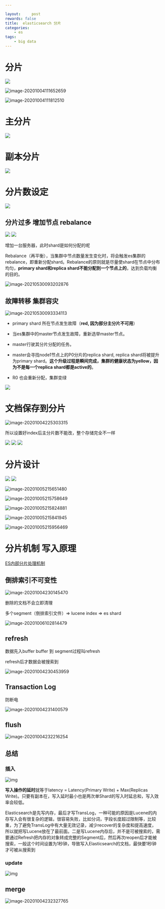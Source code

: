 ```yaml
---

layout:     post
rewards: false
title:  elasticsearch 分片
categories:
    - es
tags:
    - big data
---
```


# 分片

![](https://tva1.sinaimg.cn/large/007S8ZIlgy1gjd4rwc21kj31720iamyt.jpg)

![image-20201004111652659](https://tva1.sinaimg.cn/large/007S8ZIlgy1gjd4sckohtj31560ksabk.jpg)

![image-20201004111812510](https://tva1.sinaimg.cn/large/007S8ZIlgy1gjd4toowa8j31m00u0e5f.jpg)




# 主分片

![](https://tva1.sinaimg.cn/large/008i3skNgy1gr06work5qj31d20u044v.jpg)

# 副本分片

![](https://tva1.sinaimg.cn/large/008i3skNgy1gr072xm56ij31sn0u0qah.jpg)


# 分片数设定

![](https://tva1.sinaimg.cn/large/008i3skNgy1gr07590g3vj31mm0u0tgj.jpg)

##  分片过多  增加节点 rebalance
![](https://tva1.sinaimg.cn/large/008i3skNgy1gr077j7kywj31jf0u0n1c.jpg)
![](https://tva1.sinaimg.cn/large/008i3skNgy1gr0783s295j32370u0jwa.jpg)

增加一台服务器，此时shard是如何分配的呢

Rebalance（再平衡），当集群中节点数量发生变化时，将会触发es集群的rebalance，即重新分配shard。Rebalance的原则就是尽量使shard在节点中分布均匀，**primary shard和replica shard不能分配到一个节点上的**，达到负载均衡的目的。

![image-20210530093202876](https://tva1.sinaimg.cn/large/008i3skNgy1gr078kp9zbj320o0u0to1.jpg)

## 故障转移 集群容灾

![image-20210530093334113](https://tva1.sinaimg.cn/large/008i3skNgy1gr07a5z51nj31rk0u01kx.jpg)

- primary shard 所在节点发生故障（**red, 因为部分主分片不可用**）

- 当es集群中的master节点发生故障，重新选举master节点。
- master行驶其分片分配的任务。
- master会寻找node1节点上的P0分片的replica shard,  replica shard将被提升为primary shard。**这个升级过程是瞬间完成，集群的健康状态为yellow，因为不是每一个replica shard都是active的**。

- R0 也会重新分配，集群变绿

![](https://tva1.sinaimg.cn/large/008i3skNgy1gr07b6pkmfj32010u0aei.jpg)



# 文档保存到分片

![image-20201004225303315](https://tva1.sinaimg.cn/large/007S8ZIlgy1gjdownvlsmj31hf0u01bu.jpg)

所以设置好index后主分片数不能改，整个存储完全不一样

![](https://tva1.sinaimg.cn/large/008i3skNgy1gr07qu1zdjj31hk0u0n4w.jpg)
![](https://tva1.sinaimg.cn/large/008i3skNgy1gr07r8d5elj31j90u0gqk.jpg)
![](https://tva1.sinaimg.cn/large/008i3skNgy1gr07suyndvj31hf0u0te5.jpg)



# 分片设计
![](https://tva1.sinaimg.cn/large/008i3skNgy1gr09laa87pj31d70u0n1v.jpg)
![](https://tva1.sinaimg.cn/large/008i3skNgy1gr09ll161vj31jv0u077s.jpg)

![image-20201005215651480](https://tva1.sinaimg.cn/large/007S8ZIlgy1gjeswi6atij31fo0u04d7.jpg)

![image-20201005215758649](https://tva1.sinaimg.cn/large/007S8ZIlgy1gjesxoa6klj31lh0u0tta.jpg)

![image-20201005215824881](https://tva1.sinaimg.cn/large/007S8ZIlgy1gjesy4axdvj31870u0qip.jpg)

![image-20201005215841945](https://tva1.sinaimg.cn/large/007S8ZIlgy1gjesyf2jx7j31950u0tr6.jpg)

![image-20201005215956469](https://tva1.sinaimg.cn/large/007S8ZIlgy1gjeszpvv22j31ts0u07wh.jpg)

# 分片机制 写入原理

[ES内部分片处理机制](https://my.oschina.net/LucasZhu/blog/1542850)

## 倒排索引不可变性

![image-20201004230145470](https://tva1.sinaimg.cn/large/007S8ZIlgy1gjdp5q6y6bj31pg0u0nn6.jpg)

删除的文档不会立即清理

多个segment（倒排索引文件）=> lucene index => es shard

![image-20201006102814479](https://tva1.sinaimg.cn/large/007S8ZIlgy1gjfemb5pphj31jr0u0b29.jpg)

## refresh

数据先入buffer buffer 到 segment过程叫refresh

refresh后才数据会被搜索到

![image-20201004230453959](https://tva1.sinaimg.cn/large/007S8ZIlgy1gjdp906xsxj31r20u01kx.jpg)



## Transaction Log

防断电

![image-20201004231400579](https://tva1.sinaimg.cn/large/007S8ZIlgy1gjdpih3khmj31k40u04qp.jpg)

## flush

![image-20201004232216254](https://tva1.sinaimg.cn/large/007S8ZIlgy1gjdpr3557sj31pu0u01as.jpg)

## 总结
### 插入

![img](https://tva1.sinaimg.cn/large/007S8ZIlgy1gjx1ldd79kj30w00hyq3o.jpg)

**写入操作的延时**就等于latency = Latency(Primary Write) + Max(Replicas Write)。只要有副本在，写入延时最小也是两次单Shard的写入时延总和，写入效率会较低。

Elasticsearch是先写内存，最后才写TransLog，一种可能的原因是Lucene的内存写入会有很复杂的逻辑，很容易失败，比如分词，字段长度超过限制等，比较重，为了避免TransLog中有大量无效记录，减少recover的复杂度和提高速度，所以就把写Lucene放在了最前面。二是写Lucene内存后，并不是可被搜索的，需要通过Refresh把内存的对象转成完整的Segment后，然后再次reopen后才能被搜索，一般这个时间设置为1秒钟，导致写入Elasticsearch的文档，最快要1秒钟才可被从搜索到

### update

![img](https://tva1.sinaimg.cn/large/007S8ZIlgy1gjx1vgeal8j31400g7go8.jpg)



## merge

![image-20201004232327765](https://tva1.sinaimg.cn/large/007S8ZIlgy1gjdpsbp64yj31ey0u0dpa.jpg)